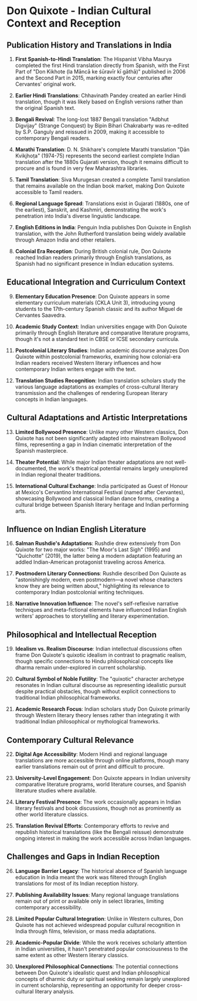 # Don Quixote - Indian Cultural Context and Reception

## Publication History and Translations in India

1. **First Spanish-to-Hindi Translation**: The Hispanist Vibha Maurya completed the first Hindi translation directly from Spanish, with the First Part of "Don Kikhote (la Māncā ke śūravīr kī gāthā)" published in 2006 and the Second Part in 2015, marking exactly four centuries after Cervantes' original work.

2. **Earlier Hindi Translations**: Chhavinath Pandey created an earlier Hindi translation, though it was likely based on English versions rather than the original Spanish text.

3. **Bengali Revival**: The long-lost 1887 Bengali translation "Adbhut Digvijay" (Strange Conquest) by Bipin Bihari Chakrabarty was re-edited by S.P. Ganguly and reissued in 2009, making it accessible to contemporary Bengali readers.

4. **Marathi Translation**: D. N. Shikhare's complete Marathi translation "Ḍān Kvikjhoṭa" (1974-75) represents the second earliest complete Indian translation after the 1880s Gujarati version, though it remains difficult to procure and is found in very few Maharashtra libraries.

5. **Tamil Translation**: Siva Murugesan created a complete Tamil translation that remains available on the Indian book market, making Don Quixote accessible to Tamil readers.

6. **Regional Language Spread**: Translations exist in Gujarati (1880s, one of the earliest), Sanskrit, and Kashmiri, demonstrating the work's penetration into India's diverse linguistic landscape.

7. **English Editions in India**: Penguin India publishes Don Quixote in English translation, with the John Rutherford translation being widely available through Amazon India and other retailers.

8. **Colonial Era Reception**: During British colonial rule, Don Quixote reached Indian readers primarily through English translations, as Spanish had no significant presence in Indian education systems.

## Educational Integration and Curriculum Context

9. **Elementary Education Presence**: Don Quixote appears in some elementary curriculum materials (CKLA Unit 3), introducing young students to the 17th-century Spanish classic and its author Miguel de Cervantes Saavedra.

10. **Academic Study Context**: Indian universities engage with Don Quixote primarily through English literature and comparative literature programs, though it's not a standard text in CBSE or ICSE secondary curricula.

11. **Postcolonial Literary Studies**: Indian academic discourse analyzes Don Quixote within postcolonial frameworks, examining how colonial-era Indian readers received Western literary influences and how contemporary Indian writers engage with the text.

12. **Translation Studies Recognition**: Indian translation scholars study the various language adaptations as examples of cross-cultural literary transmission and the challenges of rendering European literary concepts in Indian languages.

## Cultural Adaptations and Artistic Interpretations

13. **Limited Bollywood Presence**: Unlike many other Western classics, Don Quixote has not been significantly adapted into mainstream Bollywood films, representing a gap in Indian cinematic interpretation of the Spanish masterpiece.

14. **Theater Potential**: While major Indian theater adaptations are not well-documented, the work's theatrical potential remains largely unexplored in Indian regional theater traditions.

15. **International Cultural Exchange**: India participated as Guest of Honour at Mexico's Cervantino International Festival (named after Cervantes), showcasing Bollywood and classical Indian dance forms, creating a cultural bridge between Spanish literary heritage and Indian performing arts.

## Influence on Indian English Literature

16. **Salman Rushdie's Adaptations**: Rushdie drew extensively from Don Quixote for two major works: "The Moor's Last Sigh" (1995) and "Quichotte" (2019), the latter being a modern adaptation featuring an addled Indian-American protagonist traveling across America.

17. **Postmodern Literary Connections**: Rushdie described Don Quixote as "astonishingly modern, even postmodern—a novel whose characters know they are being written about," highlighting its relevance to contemporary Indian postcolonial writing techniques.

18. **Narrative Innovation Influence**: The novel's self-reflexive narrative techniques and meta-fictional elements have influenced Indian English writers' approaches to storytelling and literary experimentation.

## Philosophical and Intellectual Reception

19. **Idealism vs. Realism Discourse**: Indian intellectual discussions often frame Don Quixote's quixotic idealism in contrast to pragmatic realism, though specific connections to Hindu philosophical concepts like dharma remain under-explored in current scholarship.

20. **Cultural Symbol of Noble Futility**: The "quixotic" character archetype resonates in Indian cultural discourse as representing idealistic pursuit despite practical obstacles, though without explicit connections to traditional Indian philosophical frameworks.

21. **Academic Research Focus**: Indian scholars study Don Quixote primarily through Western literary theory lenses rather than integrating it with traditional Indian philosophical or mythological frameworks.

## Contemporary Cultural Relevance

22. **Digital Age Accessibility**: Modern Hindi and regional language translations are more accessible through online platforms, though many earlier translations remain out of print and difficult to procure.

23. **University-Level Engagement**: Don Quixote appears in Indian university comparative literature programs, world literature courses, and Spanish literature studies where available.

24. **Literary Festival Presence**: The work occasionally appears in Indian literary festivals and book discussions, though not as prominently as other world literature classics.

25. **Translation Revival Efforts**: Contemporary efforts to revive and republish historical translations (like the Bengali reissue) demonstrate ongoing interest in making the work accessible across Indian languages.

## Challenges and Gaps in Indian Reception

26. **Language Barrier Legacy**: The historical absence of Spanish language education in India meant the work was filtered through English translations for most of its Indian reception history.

27. **Publishing Availability Issues**: Many regional language translations remain out of print or available only in select libraries, limiting contemporary accessibility.

28. **Limited Popular Cultural Integration**: Unlike in Western cultures, Don Quixote has not achieved widespread popular cultural recognition in India through films, television, or mass media adaptations.

29. **Academic-Popular Divide**: While the work receives scholarly attention in Indian universities, it hasn't penetrated popular consciousness to the same extent as other Western literary classics.

30. **Unexplored Philosophical Connections**: The potential connections between Don Quixote's idealistic quest and Indian philosophical concepts of dharmic duty or spiritual seeking remain largely unexplored in current scholarship, representing an opportunity for deeper cross-cultural literary analysis.
